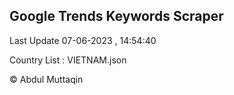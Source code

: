 

## Google Trends Keywords Scraper 
 
Last Update 07-06-2023 , 14:54:40

Country List :
VIETNAM.json



© Abdul Muttaqin 
